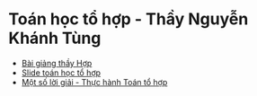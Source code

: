 # Toán học tổ hợp - Thầy Nguyễn Khánh Tùng
- [Bài giảng thầy Hợp](https://drive.google.com/drive/folders/1HP6MzHM0kZhkPLPmaC5RneeO1FCgMY_P?usp=drive_link)
- [Slide toán học tổ hợp](https://drive.google.com/drive/folders/1evI8vsKPb41kAMNv3_Oh6ZlHAcFf4VAW?usp=drive_link)
- [Một số lời giải - Thực hành Toán tổ hợp](https://drive.google.com/drive/folders/1QcjVKiSHj3dmTW9yzZLN692fI_w-gAfA?usp=drive_link)
